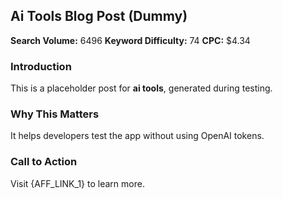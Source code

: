 ## Ai Tools Blog Post (Dummy)

**Search Volume:** 6496
**Keyword Difficulty:** 74
**CPC:** $4.34

### Introduction
This is a placeholder post for **ai tools**, generated during testing.

### Why This Matters
It helps developers test the app without using OpenAI tokens.

### Call to Action
Visit {AFF_LINK_1} to learn more.
